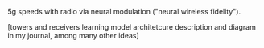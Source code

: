 5g speeds with radio via neural modulation ("neural wireless fidelity"). 

[towers and receivers learning model architetcure description and diagram in my journal, among many other ideas]
